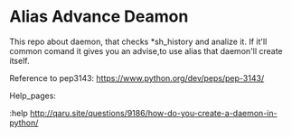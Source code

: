 # Alias Advance Deamon


This repo about daemon, that checks
*sh_history and analize it. If it'll
common comand it gives you an advise,to use
alias that daemon'll create itself.

Reference to pep3143:
  https://www.python.org/dev/peps/pep-3143/

Help_pages:

:help
  http://qaru.site/questions/9186/how-do-you-create-a-daemon-in-python/
